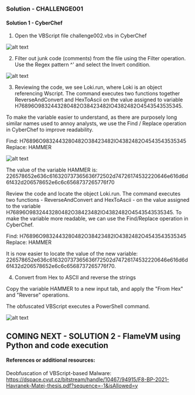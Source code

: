 
### Solution - CHALLENGE001

#### Solution 1 - CyberChef 

1. Open the VBScript file challenge002.vbs in CyberChef

![alt text](https://github.com/ATTACKnDEFEND/Deobfuscation-Challenges/blob/main/challenge002/solution/images/C2-S1-1.png)

2. Filter out junk code (comments) from the file using the Filter operation. Use the Regex pattern ^' and select the Invert condition.

![alt text](https://github.com/ATTACKnDEFEND/Deobfuscation-Challenges/blob/main/challenge002/solution/images/C2-S1-2.png)

3. Reviewing the code, we see Loki.run, where Loki is an object referencing Wscript. The command executes two functions together
ReverseAndConvert and HexToAscii on the value assigned to variable H76896O9832443280482O38423482lO4382482O4543543535345. 

To make the variable easier to understand, as there are purposely long similar names used to annoy analysts, we use the Find / Replace operation in CyberChef 
to improve readability.

Find: H76896O9832443280482O38423482lO4382482O4543543535345
Replace: HAMMER

![alt text](https://github.com/ATTACKnDEFEND/Deobfuscation-Challenges/blob/main/challenge002/solution/images/C2-S1-3.png)

The value of the variable HAMMER is: 226578652e636c616320737365636f72502d74726174532220646e616d6d6f432d206578652e6c6c6568737265776f70

Review the code and locate the object Loki.run. The command executes two functions - ReverseAndConvert and HexToAscii - on the value assigned to the variable H76896O9832443280482O38423482lO4382482O4543543535345. 
To make the variable more readable, we can use the Find/Replace operation in CyberChef.

Find: H76896O9832443280482O38423482lO4382482O4543543535345
Replace: HAMMER

It is now easier to locate the value of the new variable: 226578652e636c616320737365636f72502d74726174532220646e616d6d6f432d206578652e6c6c6568737265776f70.

4. Convert from Hex to ASCII and reverse the strings

Copy the variable HAMMER to a new input tab, and apply the "From Hex" and "Reverse" operations.

The obfuscated VBScript executes a PowerShell command.

![alt text](https://github.com/ATTACKnDEFEND/Deobfuscation-Challenges/blob/main/challenge002/solution/images/C2-S1-4.png)

## COMING NEXT - SOLUTION 2 - FlameVM using Python and code execution

#### References or additional resources:

Deobfuscation of VBScript-based Malware: https://dspace.cvut.cz/bitstream/handle/10467/94915/F8-BP-2021-Havranek-Matej-thesis.pdf?sequence=-1&isAllowed=y





